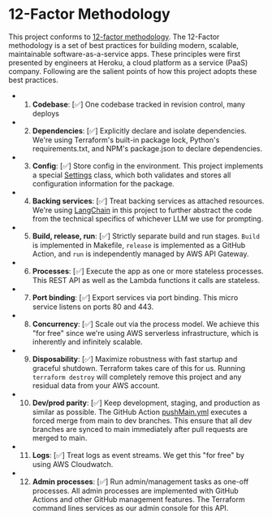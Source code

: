 # 12-Factor Methodology

This project conforms to [12-factor methodology](https://12factor.net/). The 12-Factor methodology is a set of best practices for building modern, scalable, maintainable software-as-a-service apps. These principles were first presented by engineers at Heroku, a cloud platform as a service (PaaS) company. Following are the salient points of how this project adopts these best practices.

- 1. **Codebase**: [✅] One codebase tracked in revision control, many deploys
- 2. **Dependencies**: [✅] Explicitly declare and isolate dependencies. We're using Terraform's built-in package lock, Python's requirements.txt, and NPM's package.json to declare dependencies.
- 3. **Config**: [✅] Store config in the environment. This project implements a special [Settings](../python/openai_api/common/conf.py) class, which both validates and stores all configuration information for the package.
- 4. **Backing services**: [✅] Treat backing services as attached resources. We're using [LangChain](https://www.langchain.com/) in this project to further abstract the code from the technical specifics of whichever LLM we use for prompting.
- 5. **Build, release, run**: [✅] Strictly separate build and run stages. `Build` is implemented in Makefile, `release` is implemented as a GitHub Action, and `run` is independently managed by AWS API Gateway.
- 6. **Processes**: [✅] Execute the app as one or more stateless processes. This REST API as well as the Lambda functions it calls are stateless.
- 7. **Port binding**: [✅] Export services via port binding. This micro service listens on ports 80 and 443.
- 8. **Concurrency**: [✅] Scale out via the process model. We achieve this "for free" since we're using AWS serverless infrastructure, which is inherently and infinitely scalable.
- 9. **Disposability**: [✅] Maximize robustness with fast startup and graceful shutdown. Terraform takes care of this for us. Running `terraform destroy` will completely remove this project and any residual data from your AWS account.
- 10. **Dev/prod parity**: [✅] Keep development, staging, and production as similar as possible. The GitHub Action [pushMain.yml](.github/workflows/pushMain.yml) executes a forced merge from main to dev branches. This ensure that all dev branches are synced to main immediately after pull requests are merged to main.
- 11. **Logs**: [✅] Treat logs as event streams. We get this "for free" by using AWS Cloudwatch.
- 12. **Admin processes**: [✅] Run admin/management tasks as one-off processes. All admin processes are implemented with GitHub Actions and other GitHub management features. The Terraform command lines services as our admin console for this API.
